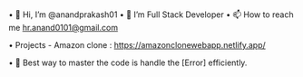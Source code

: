 • 👋 Hi, I’m @anandprakash01
• 🌱 I’m Full Stack Developer
• 📫 How to reach me hr.anand0101@gmail.com

• Projects -
  Amazon clone : https://amazonclonewebapp.netlify.app/


• 📄 Best way to master the code is handle the [Error] efficiently.

